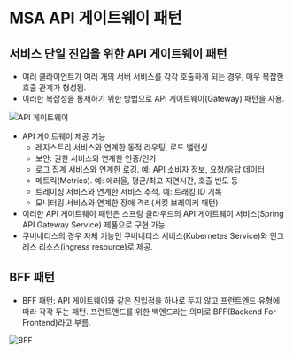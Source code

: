 # MSA API 게이트웨이 패턴

## 서비스 단일 진입을 위한 API 게이트웨이 패턴

- 여러 클라이언트가 여러 개의 서버 서비스를 각각 호출하게 되는 경우, 매우 복잡한 호출 관계가 형성됨.
- 이러한 복잡성을 통제하기 위한 방법으로 API 게이트웨이(Gateway) 패턴을 사용.

![API 게이트웨이](https://engineering-skcc.github.io/assets/images/MSA2.16.png)

- API 게이트웨이 제공 기능
  - 레지스트리 서비스와 연계한 동적 라우팅, 로드 밸런싱
  - 보안: 권한 서비스와 연계한 인증/인가
  - 로그 집계 서비스와 연계한 로깅. 예: API 소비자 정보, 요청/응답 데이터
  - 메트릭(Metrics). 예: 에러율, 평균/최고 지연시간, 호출 빈도 등
  - 트레이싱 서비스와 연계한 서비스 추적. 예: 트래킹 ID 기록
  - 모니터링 서비스와 연계한 장애 격리(서킷 브레이커 패턴)
- 이러한 API 게이트웨이 패턴은 스프링 클라우드의 API 게이트웨이 서비스(Spring API Gateway Service) 제품으로 구현 가능.
- 쿠버네티스의 경우 자체 기능인 쿠버네티스 서비스(Kubernetes Service)와 인그레스 리소스(ingress resource)로 제공.

## BFF 패턴

- BFF 패턴: API 게이트웨이와 같은 진입점을 하나로 두지 않고 프런트엔드 유형에 따라 각각 두는 패턴. 프런트앤드를 위한 백엔드라는 의미로 BFF(Backend For Frontend)라고 부름.

![BFF](https://engineering-skcc.github.io/assets/images/MSA2.17.png)
